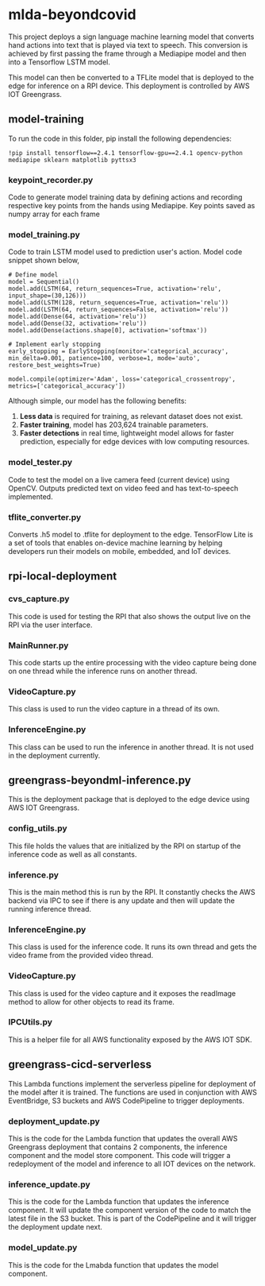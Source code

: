 # mlda-beyondcovid
This project deploys a sign language machine learning model that converts hand actions into text that is played via text to speech. This conversion is achieved by first passing the frame through a Mediapipe model and then into a Tensorflow LSTM model. 

This model can then be converted to a TFLite model that is deployed to the edge for inference on a RPI device. This deployment is controlled by AWS IOT Greengrass.

## model-training
To run the code in this folder, pip install the following dependencies:
```
!pip install tensorflow==2.4.1 tensorflow-gpu==2.4.1 opencv-python mediapipe sklearn matplotlib pyttsx3
```

### keypoint_recorder.py
Code to generate model training data by defining actions and recording respective key points from the hands using Mediapipe. Key points saved as numpy array for each frame

### model_training.py
Code to train LSTM model used to prediction user's action. Model code snippet shown below,
```
# Define model
model = Sequential()
model.add(LSTM(64, return_sequences=True, activation='relu', input_shape=(30,126)))
model.add(LSTM(128, return_sequences=True, activation='relu'))
model.add(LSTM(64, return_sequences=False, activation='relu'))
model.add(Dense(64, activation='relu'))
model.add(Dense(32, activation='relu'))
model.add(Dense(actions.shape[0], activation='softmax'))

# Implement early stopping
early_stopping = EarlyStopping(monitor='categorical_accuracy', min_delta=0.001, patience=100, verbose=1, mode='auto', restore_best_weights=True)

model.compile(optimizer='Adam', loss='categorical_crossentropy', metrics=['categorical_accuracy'])
```
Although simple, our model has the following benefits:
1. **Less data** is required for training, as relevant dataset does not exist.
2. **Faster training**, model has 203,624 trainable parameters.
3. **Faster detections** in real time, lightweight model allows for faster prediction, especially for edge devices with low computing resources.


### model_tester.py
Code to test the model on a live camera feed (current device) using OpenCV. Outputs predicted text on video feed and has text-to-speech implemented.


### tflite_converter.py
Converts .h5 model to .tflite for deployment to the edge. TensorFlow Lite is a set of tools that enables on-device machine learning by helping developers run their models on mobile, embedded, and IoT devices.

## rpi-local-deployment
### cvs_capture.py
This code is used for testing the RPI that also shows the output live on the RPI via the user interface.
### MainRunner.py
This code starts up the entire processing with the video capture being done on one thread while the inference runs on another thread.
### VideoCapture.py
This class is used to run the video capture in a thread of its own.
### InferenceEngine.py
This class can be used to run the inference in another thread. It is not used in the deployment currently. 

## greengrass-beyondml-inference.py
This is the deployment package that is deployed to the edge device using AWS IOT Greengrass.

### config_utils.py
This file holds the values that are initialized by the RPI on startup of the inference code as well as all constants.
### inference.py
This is the main method this is run by the RPI. It constantly checks the AWS backend via IPC to see if there is any update and then will update the running inference thread.
### InferenceEngine.py
This class is used for the inference code. It runs its own thread and gets the video frame from the provided video thread.
### VideoCapture.py
This class is used for the video capture and it exposes the readImage method to allow for other objects to read its frame.
### IPCUtils.py
This is a helper file for all AWS functionality exposed by the AWS IOT SDK.

## greengrass-cicd-serverless
This Lambda functions implement the serverless pipeline for deployment of the model after it is trained. The functions are used in conjunction with AWS EventBridge, S3 buckets and AWS CodePipeline to trigger deployments.
### deployment_update.py
This is the code for the Lambda function that updates the overall AWS Greengrass deployment that contains 2 components, the inference component and the model store component. This code will trigger a redeployment of the model and inference to all IOT devices on the network. 
### inference_update.py
This is the code for the Lambda function that updates the inference component. It will update the component version of the code to match the latest file in the S3 bucket. This is part of the CodePipeline and it will trigger the deployment update next. 
### model_update.py
This is the code for the Lmabda function that updates the model component. 